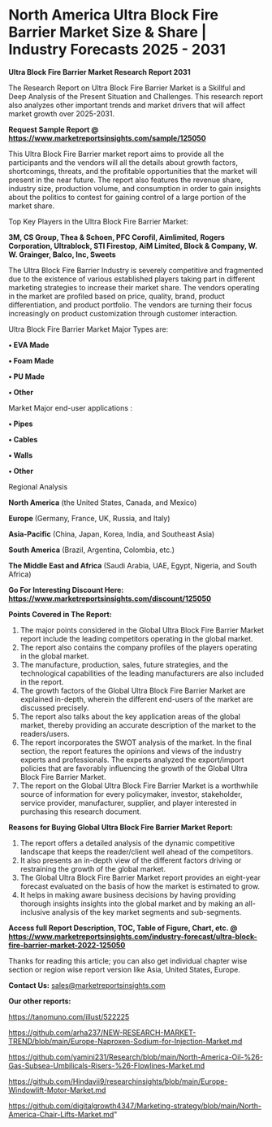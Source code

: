 # North America Ultra Block Fire Barrier Market Size & Share | Industry Forecasts 2025 - 2031

<strong>Ultra Block Fire Barrier Market Research Report 2031</strong>

The Research Report on Ultra Block Fire Barrier Market is a Skillful and Deep Analysis of the Present Situation and Challenges. This research report also analyzes other important trends and market drivers that will affect market growth over 2025-2031.

<strong>Request Sample Report @ <a href=https://www.marketreportsinsights.com/sample/125050>https://www.marketreportsinsights.com/sample/125050</a></strong>

This Ultra Block Fire Barrier market report aims to provide all the participants and the vendors will all the details about growth factors, shortcomings, threats, and the profitable opportunities that the market will present in the near future. The report also features the revenue share, industry size, production volume, and consumption in order to gain insights about the politics to contest for gaining control of a large portion of the market share.

Top Key Players in the Ultra Block Fire Barrier Market:

<strong>3M, CS Group, Thea & Schoen, PFC Corofil, Aimlimited, Rogers Corporation, Ultrablock, STI Firestop, AiM Limited, Block & Company, W. W. Grainger, Balco, Inc, Sweets</strong>

The Ultra Block Fire Barrier Industry is severely competitive and fragmented due to the existence of various established players taking part in different marketing strategies to increase their market share. The vendors operating in the market are profiled based on price, quality, brand, product differentiation, and product portfolio. The vendors are turning their focus increasingly on product customization through customer interaction.

Ultra Block Fire Barrier Market Major Types are:

<strong>• EVA Made

• Foam Made

• PU Made

• Other</strong>

Market Major end-user applications :

<strong>• Pipes

• Cables

• Walls

• Other</strong>

Regional Analysis

</u><strong><b>North America</b></strong> (the United States, Canada, and Mexico)

<strong><b>Europe </b></strong>(Germany, France, UK, Russia, and Italy)

<strong><b>Asia-Pacific</b></strong> (China, Japan, Korea, India, and Southeast Asia)

<strong><b>South America</b></strong> (Brazil, Argentina, Colombia, etc.)

<strong><b>The Middle East and Africa</b></strong> (Saudi Arabia, UAE, Egypt, Nigeria, and South Africa)

<strong>Go For Interesting Discount Here: <a href=https://www.marketreportsinsights.com/discount/125050>https://www.marketreportsinsights.com/discount/125050</a></strong>

<strong>Points Covered in The Report:</strong>
<ol>
  <li>The major points considered in the Global Ultra Block Fire Barrier Market report include the leading competitors operating in the global market.</li>
  <li>The report also contains the company profiles of the players operating in the global market.</li>
  <li>The manufacture, production, sales, future strategies, and the technological capabilities of the leading manufacturers are also included in the report.</li>
  <li>The growth factors of the Global Ultra Block Fire Barrier Market are explained in-depth, wherein the different end-users of the market are discussed precisely.</li>
  <li>The report also talks about the key application areas of the global market, thereby providing an accurate description of the market to the readers/users.</li>
  <li>The report incorporates the SWOT analysis of the market. In the final section, the report features the opinions and views of the industry experts and professionals. The experts analyzed the export/import policies that are favorably influencing the growth of the Global Ultra Block Fire Barrier Market.</li>
  <li>The report on the Global Ultra Block Fire Barrier Market is a worthwhile source of information for every policymaker, investor, stakeholder, service provider, manufacturer, supplier, and player interested in purchasing this research document.</li>
</ol>
<strong>Reasons for Buying Global Ultra Block Fire Barrier Market Report:</strong>

<ol>
  <li>The report offers a detailed analysis of the dynamic competitive landscape that keeps the reader/client well ahead of the competitors.</li>
  <li>It also presents an in-depth view of the different factors driving or restraining the growth of the global market.</li>
  <li>The Global Ultra Block Fire Barrier Market report provides an eight-year forecast evaluated on the basis of how the market is estimated to grow.</li>
  <li>It helps in making aware business decisions by having providing thorough insights insights into the global market and by making an all-inclusive analysis of the key market segments and sub-segments.</li>
</ol>
<strong>Access full Report Description, TOC, Table of Figure, Chart, etc. @ <a href=https://www.marketreportsinsights.com/industry-forecast/ultra-block-fire-barrier-market-2022-125050>https://www.marketreportsinsights.com/industry-forecast/ultra-block-fire-barrier-market-2022-125050</a></strong>


Thanks for reading this article; you can also get individual chapter wise section or region wise report version like Asia, United States, Europe.

<strong>Contact Us:</strong>
sales@marketreportsinsights.com

<strong>Our other reports:</strong>

<a href=https://tanomuno.com/illust/522225>https://tanomuno.com/illust/522225</a>

<a href=https://github.com/arha237/NEW-RESEARCH-MARKET-TREND/blob/main/Europe-Naproxen-Sodium-for-Injection-Market.md>https://github.com/arha237/NEW-RESEARCH-MARKET-TREND/blob/main/Europe-Naproxen-Sodium-for-Injection-Market.md</a>

<a href=https://github.com/yamini231/Research/blob/main/North-America-Oil-%26-Gas-Subsea-Umbilicals-Risers-%26-Flowlines-Market.md>https://github.com/yamini231/Research/blob/main/North-America-Oil-%26-Gas-Subsea-Umbilicals-Risers-%26-Flowlines-Market.md</a>

<a href=https://github.com/Hindavii9/researchinsights/blob/main/Europe-Windowlift-Motor-Market.md>https://github.com/Hindavii9/researchinsights/blob/main/Europe-Windowlift-Motor-Market.md</a>

<a href=https://github.com/digitalgrowth4347/Marketing-strategy/blob/main/North-America-Chair-Lifts-Market.md>https://github.com/digitalgrowth4347/Marketing-strategy/blob/main/North-America-Chair-Lifts-Market.md</a>"
